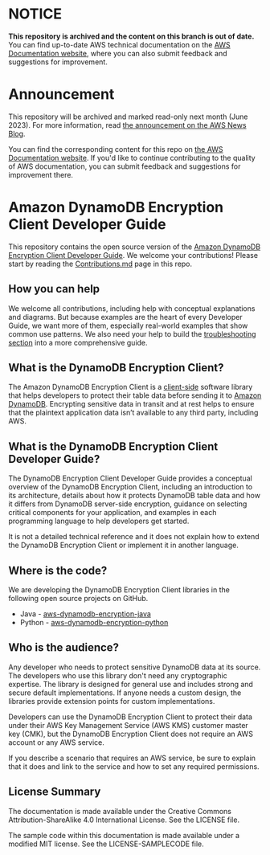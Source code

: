 # NOTICE

**This repository is archived and the content on this branch is out of date.** You can find up-to-date AWS technical documentation on the [AWS Documentation website](https://docs.aws.amazon.com/), where you can also submit feedback and suggestions for improvement.

# Announcement

This repository will be archived and marked read-only next month (June 2023). For more information, read [the announcement on the AWS News Blog](https://aws.amazon.com/blogs/aws/retiring-the-aws-documentation-on-github/).

You can find the corresponding content for this repo on [the AWS Documentation website](https://docs.aws.amazon.com/dynamodb-encryption-client/latest/devguide). If you'd like to continue contributing to the quality of AWS documentation, you can submit feedback and suggestions for improvement there.

# Amazon DynamoDB Encryption Client Developer Guide

This repository contains the open source version of the [Amazon DynamoDB Encryption Client Developer
Guide](https://docs.aws.amazon.com/dynamodb-encryption-client/latest/devguide/). We welcome your contributions! Please start by reading the
[Contributions.md](https://github.com/awsdocs/aws-dynamodb-encryption-docs/blob/master/CONTRIBUTING.md) page in this
repo.

## How you can help
We welcome all contributions, including help with conceptual explanations and diagrams. But because 
examples are the heart of every Developer Guide, we want more of them, especially real-world
examples that show common use patterns. We also need your help to build the [troubleshooting
section](https://docs.aws.amazon.com/dynamodb-encryption-client/latest/devguide/troubleshooting.html)
into a more comprehensive guide.

## What is the DynamoDB Encryption Client? 

The Amazon DynamoDB Encryption Client is a
[client-side](https://docs.aws.amazon.com/dynamodb-encryption-client/latest/devguide/client-server-side.html)
software library that helps developers to protect their table data before sending it to [Amazon
DynamoDB](https://aws.amazon.com/dynamodb/). Encrypting sensitive data in transit and at rest helps to ensure that the plaintext application data isn’t available to any third party, including AWS.

## What is the DynamoDB Encryption Client Developer Guide?

The DynamoDB Encryption Client Developer Guide provides a
conceptual overview of the DynamoDB Encryption Client, including an introduction to its
architecture, details about how it protects DynamoDB table data and how it differs from DynamoDB
server-side encryption, guidance on selecting critical components for your application, and examples
in each programming language to help developers get started.

It is not a detailed technical reference and it does not explain how to extend the DynamoDB
Encryption Client or implement it in another language.

## Where is the code?
We are developing the DynamoDB Encryption Client libraries in the following open source projects on GitHub. 

* Java - [aws-dynamodb-encryption-java](https://github.com/aws/aws-dynamodb-encryption-java)
* Python -
[aws-dynamodb-encryption-python](https://github.com/aws/aws-dynamodb-encryption-python)

## Who is the audience?
Any developer who needs to protect sensitive DynamoDB data at its source. The developers who use this library
don't need any cryptographic expertise. The library is designed for general use and includes strong and secure default
implementations. If anyone needs a custom design, the libraries provide extension points for custom implementations.

Developers can use the DynamoDB Encryption Client to protect their data under their AWS Key Management
Service (AWS KMS) customer master key (CMK), but the DynamoDB Encryption Client does not require an AWS account or any AWS service.

If you describe a scenario that requires an AWS service, be sure to explain that it does and link to
the service and how to set any required permissions.


## License Summary

The documentation is made available under the Creative Commons Attribution-ShareAlike 4.0 International License. See the LICENSE file.

The sample code within this documentation is made available under a modified MIT license. See the LICENSE-SAMPLECODE file.
